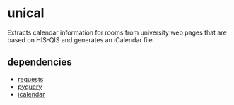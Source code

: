 # unical

Extracts calendar information for rooms from university web pages that
are based on HIS-QIS and generates an iCalendar file.

## dependencies

- [requests](https://pypi.python.org/pypi/requests)
- [pyquery](https://pypi.python.org/pypi/pyquery)
- [icalendar](https://pypi.python.org/pypi/icalendar)
